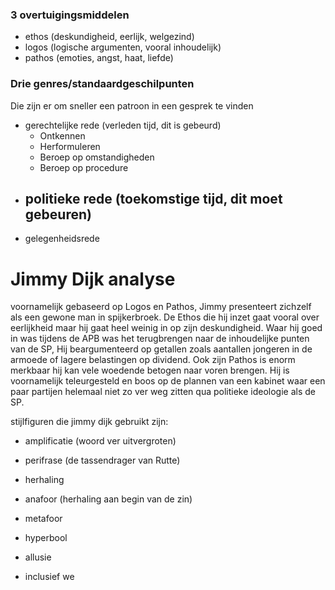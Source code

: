 
### 3 overtuigingsmiddelen
- ethos (deskundigheid, eerlijk, welgezind)
- logos (logische argumenten, vooral inhoudelijk)
- pathos (emoties, angst, haat, liefde)

### Drie genres/standaardgeschilpunten
Die zijn er om sneller een patroon in een gesprek te vinden

- gerechtelijke rede (verleden tijd, dit is gebeurd)
	- Ontkennen
	- Herformuleren
	- Beroep op omstandigheden
	- Beroep op procedure
- politieke rede (toekomstige tijd, dit moet gebeuren)
	- 
- gelegenheidsrede 


# Jimmy Dijk analyse
voornamelijk gebaseerd op Logos en Pathos, Jimmy presenteert zichzelf als een gewone man in spijkerbroek. De Ethos die hij inzet gaat vooral over eerlijkheid maar hij gaat heel weinig in op zijn deskundigheid. 
Waar hij goed in was tijdens de APB was het terugbrengen naar de inhoudelijke punten van de SP, Hij beargumenteerd op getallen zoals aantallen jongeren in de armoede of lagere belastingen op dividend. Ook zijn Pathos is enorm merkbaar hij kan vele woedende betogen naar voren brengen. Hij is voornamelijk teleurgesteld en boos op de plannen van een kabinet waar een paar partijen helemaal niet zo ver weg zitten qua politieke ideologie als de SP.

stijlfiguren die jimmy dijk gebruikt zijn:
- amplificatie (woord ver uitvergroten)
- perifrase (de tassendrager van Rutte)
- herhaling 
- anafoor (herhaling aan begin van de zin)
- metafoor

- hyperbool
- allusie
- inclusief we



